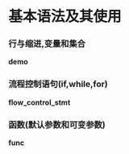 # 基本语法及其使用

### 行与缩进,变量和集合
**demo**

### 流程控制语句(if,while,for)
**flow_control_stmt**

### 函数(默认参数和可变参数)
**func**



